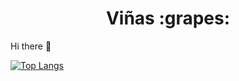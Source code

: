 <h1 align="center"> Viñas :grapes: </h1>

Hi there :wave:

[![Top Langs](https://github-readme-stats.vercel.app/api/top-langs/?username=josemanuelvinhas&layout=compact)](https://github.com/anuraghazra/github-readme-stats)

<!--
**josemanuelvinhas/josemanuelvinhas** is a ✨ _special_ ✨ repository because its `README.md` (this file) appears on your GitHub profile.

Here are some ideas to get you started:

- 🔭 I’m currently working on ...
- 🌱 I’m currently learning ...
- 👯 I’m looking to collaborate on ...
- 🤔 I’m looking for help with ...
- 💬 Ask me about ...
- 📫 How to reach me: ...
- 😄 Pronouns: ...
- ⚡ Fun fact: ...
-->
